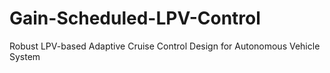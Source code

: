 # Gain-Scheduled-LPV-Control
Robust LPV-based Adaptive Cruise Control Design for Autonomous Vehicle System
